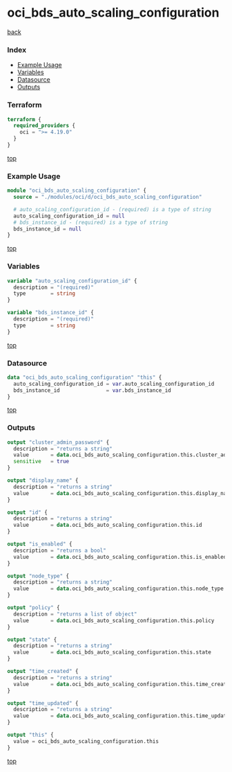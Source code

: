 # oci_bds_auto_scaling_configuration

[back](../oci.md)

### Index

- [Example Usage](#example-usage)
- [Variables](#variables)
- [Datasource](#datasource)
- [Outputs](#outputs)

### Terraform

```terraform
terraform {
  required_providers {
    oci = ">= 4.19.0"
  }
}
```

[top](#index)

### Example Usage

```terraform
module "oci_bds_auto_scaling_configuration" {
  source = "./modules/oci/d/oci_bds_auto_scaling_configuration"

  # auto_scaling_configuration_id - (required) is a type of string
  auto_scaling_configuration_id = null
  # bds_instance_id - (required) is a type of string
  bds_instance_id = null
}
```

[top](#index)

### Variables

```terraform
variable "auto_scaling_configuration_id" {
  description = "(required)"
  type        = string
}

variable "bds_instance_id" {
  description = "(required)"
  type        = string
}
```

[top](#index)

### Datasource

```terraform
data "oci_bds_auto_scaling_configuration" "this" {
  auto_scaling_configuration_id = var.auto_scaling_configuration_id
  bds_instance_id               = var.bds_instance_id
}
```

[top](#index)

### Outputs

```terraform
output "cluster_admin_password" {
  description = "returns a string"
  value       = data.oci_bds_auto_scaling_configuration.this.cluster_admin_password
  sensitive   = true
}

output "display_name" {
  description = "returns a string"
  value       = data.oci_bds_auto_scaling_configuration.this.display_name
}

output "id" {
  description = "returns a string"
  value       = data.oci_bds_auto_scaling_configuration.this.id
}

output "is_enabled" {
  description = "returns a bool"
  value       = data.oci_bds_auto_scaling_configuration.this.is_enabled
}

output "node_type" {
  description = "returns a string"
  value       = data.oci_bds_auto_scaling_configuration.this.node_type
}

output "policy" {
  description = "returns a list of object"
  value       = data.oci_bds_auto_scaling_configuration.this.policy
}

output "state" {
  description = "returns a string"
  value       = data.oci_bds_auto_scaling_configuration.this.state
}

output "time_created" {
  description = "returns a string"
  value       = data.oci_bds_auto_scaling_configuration.this.time_created
}

output "time_updated" {
  description = "returns a string"
  value       = data.oci_bds_auto_scaling_configuration.this.time_updated
}

output "this" {
  value = oci_bds_auto_scaling_configuration.this
}
```

[top](#index)